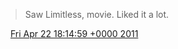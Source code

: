 > Saw Limitless, movie\. Liked it a lot\.

<img src="../../media/tweet.ico" width="12" /> [Fri Apr 22 18:14:59 +0000 2011](https://twitter.com/DromerDenker/status/61493212937863169)